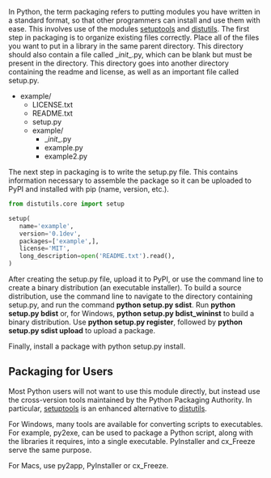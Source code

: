 In Python, the term packaging refers to putting modules you have written in a standard format, so that other programmers can install and use them with ease.
This involves use of the modules [setuptools](https://pypi.org/project/setuptools/) and [distutils](https://docs.python.org/3/library/distutils.html).
The first step in packaging is to organize existing files correctly. Place all of the files you want to put in a library in the same parent directory. This directory should also contain a file called \__init__.py, which can be blank but must be present in the directory.
This directory goes into another directory containing the readme and license, as well as an important file called setup.py.

- example/
   - LICENSE.txt
   - README.txt
   - setup.py
   - example/
      - \__init__.py
      - example.py
      - example2.py

The next step in packaging is to write the setup.py file.
This contains information necessary to assemble the package so it can be uploaded to PyPI and installed with pip (name, version, etc.).

```py
from distutils.core import setup

setup(
   name='example', 
   version='0.1dev',
   packages=['example',],
   license='MIT', 
   long_description=open('README.txt').read(),
)
```

After creating the setup.py file, upload it to PyPI, or use the command line to create a binary distribution (an executable installer).
To build a source distribution, use the command line to navigate to the directory containing setup.py, and run the command **python setup.py sdist**.
Run **python setup.py bdist** or, for Windows, **python setup.py bdist_wininst** to build a binary distribution.
Use **python setup.py register**, followed by **python setup.py sdist upload** to upload a package.

Finally, install a package with python setup.py install.

## **Packaging for Users**

Most Python users will not want to use this module directly, but instead use the cross-version tools maintained by the Python Packaging Authority. In particular, [setuptools](https://pypi.org/project/setuptools/) is an enhanced alternative to [distutils](https://docs.python.org/3/library/distutils.html).

For Windows, many tools are available for converting scripts to executables. For example, py2exe, can be used to package a Python script, along with the libraries it requires, into a single executable.
PyInstaller and cx_Freeze serve the same purpose.

For Macs, use py2app, PyInstaller or cx_Freeze.

